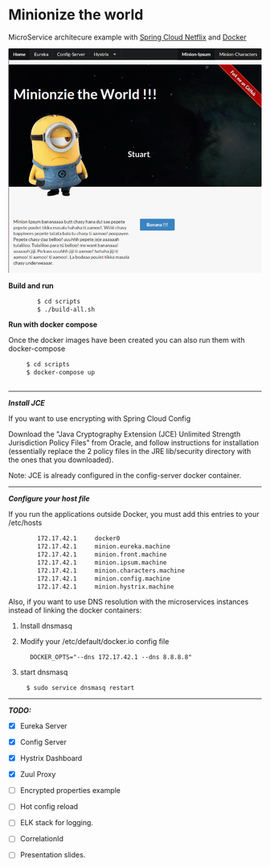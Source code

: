 Minionize the world
===================

MicroService architecure example with [Spring Cloud Netflix](http://cloud.spring.io/spring-cloud-netflix/)  and [Docker](https://docker.com)

![Minionize the world](https://github.com/ehdez73/minionize-the-world/blob/master/minionize-the-world.png)


**Build and run**
 

```
        $ cd scripts
        $ ./build-all.sh
```
 

**Run with docker compose**

 Once the docker images have been created you can also run them with docker-compose
 
```
     $ cd scripts
     $ docker-compose up       
     
```

---
***Install JCE***

If you want to use encrypting with Spring Cloud Config

   Download the "Java Cryptography Extension (JCE) Unlimited Strength Jurisdiction Policy Files" from Oracle, and follow instructions for installation (essentially replace the 2 policy files in the JRE lib/security directory with the ones that you downloaded).

Note: JCE is already configured in the config-server docker container.

--- 
***Configure your host file***

If you run the applications outside Docker, you must add this entries to your /etc/hosts

```
        172.17.42.1     docker0
        172.17.42.1     minion.eureka.machine
        172.17.42.1     minion.front.machine
        172.17.42.1     minion.ipsum.machine
        172.17.42.1     minion.characters.machine
        172.17.42.1     minion.config.machine
        172.17.42.1     minion.hystrix.machine
```

Also, if you want to use DNS resolution with the microservices instances instead of linking the docker containers:

1. Install dnsmasq

2. Modify your /etc/default/docker.io config file
```  
      DOCKER_OPTS="--dns 172.17.42.1 --dns 8.8.8.8"
```
3.  start dnsmasq
``` 
     $ sudo service dnsmasq restart
```     
---
***TODO:***
- [x] Eureka Server
- [x] Config Server
- [x] Hystrix Dashboard
- [x] Zuul Proxy
- [ ] Encrypted properties example
- [ ] Hot config reload
- [ ] ELK stack for logging.
- [ ] CorrelationId
- [ ] Presentation slides.

